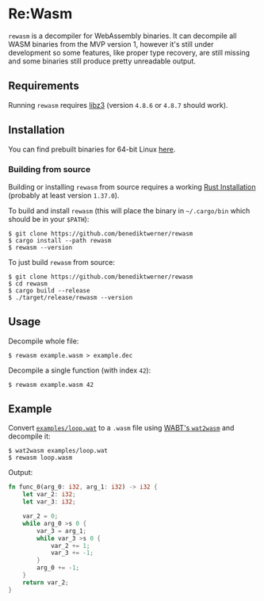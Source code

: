 # Re:Wasm

`rewasm` is a decompiler for WebAssembly binaries.
It can decompile all WASM binaries from the MVP version 1,
however it's still under development so some features,
like proper type recovery, are still missing and some
binaries still produce pretty unreadable output.

## Requirements

Running `rewasm` requires [libz3](https://github.com/Z3Prover/z3) (version
`4.8.6` or `4.8.7` should work).

## Installation

You can find prebuilt binaries for 64-bit Linux [here](https://github.com/benediktwerner/rewasm/releases).

### Building from source

Building or installing `rewasm` from source requires a working [Rust Installation](https://www.rust-lang.org/)
(probably at least version `1.37.0`).

To build and install `rewasm` (this will place the
binary in `~/.cargo/bin` which should be in your `$PATH`):

```
$ git clone https://github.com/benediktwerner/rewasm
$ cargo install --path rewasm
$ rewasm --version
```

To just build `rewasm` from source:
```
$ git clone https://github.com/benediktwerner/rewasm
$ cd rewasm
$ cargo build --release
$ ./target/release/rewasm --version
```

## Usage

Decompile whole file:

```
$ rewasm example.wasm > example.dec
```

Decompile a single function (with index `42`):

```
$ rewasm example.wasm 42
```

## Example

Convert [`examples/loop.wat`](examples/loop.wat) to a `.wasm` file using [WABT's `wat2wasm`](https://github.com/WebAssembly/wabt) and decompile it:
```
$ wat2wasm examples/loop.wat
$ rewasm loop.wasm
```

Output:
```rust
fn func_0(arg_0: i32, arg_1: i32) -> i32 {
    let var_2: i32;
    let var_3: i32;

    var_2 = 0;
    while arg_0 >s 0 {
        var_3 = arg_1;
        while var_3 >s 0 {
            var_2 += 1;
            var_3 += -1;
        }
        arg_0 += -1;
    }
    return var_2;
}
```
